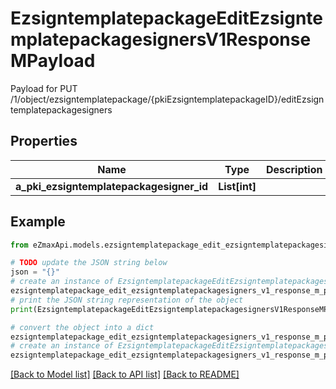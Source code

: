 # EzsigntemplatepackageEditEzsigntemplatepackagesignersV1ResponseMPayload

Payload for PUT /1/object/ezsigntemplatepackage/{pkiEzsigntemplatepackageID}/editEzsigntemplatepackagesigners

## Properties

Name | Type | Description | Notes
------------ | ------------- | ------------- | -------------
**a_pki_ezsigntemplatepackagesigner_id** | **List[int]** |  | 

## Example

```python
from eZmaxApi.models.ezsigntemplatepackage_edit_ezsigntemplatepackagesigners_v1_response_m_payload import EzsigntemplatepackageEditEzsigntemplatepackagesignersV1ResponseMPayload

# TODO update the JSON string below
json = "{}"
# create an instance of EzsigntemplatepackageEditEzsigntemplatepackagesignersV1ResponseMPayload from a JSON string
ezsigntemplatepackage_edit_ezsigntemplatepackagesigners_v1_response_m_payload_instance = EzsigntemplatepackageEditEzsigntemplatepackagesignersV1ResponseMPayload.from_json(json)
# print the JSON string representation of the object
print(EzsigntemplatepackageEditEzsigntemplatepackagesignersV1ResponseMPayload.to_json())

# convert the object into a dict
ezsigntemplatepackage_edit_ezsigntemplatepackagesigners_v1_response_m_payload_dict = ezsigntemplatepackage_edit_ezsigntemplatepackagesigners_v1_response_m_payload_instance.to_dict()
# create an instance of EzsigntemplatepackageEditEzsigntemplatepackagesignersV1ResponseMPayload from a dict
ezsigntemplatepackage_edit_ezsigntemplatepackagesigners_v1_response_m_payload_from_dict = EzsigntemplatepackageEditEzsigntemplatepackagesignersV1ResponseMPayload.from_dict(ezsigntemplatepackage_edit_ezsigntemplatepackagesigners_v1_response_m_payload_dict)
```
[[Back to Model list]](../README.md#documentation-for-models) [[Back to API list]](../README.md#documentation-for-api-endpoints) [[Back to README]](../README.md)


